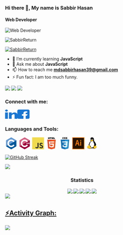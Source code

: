 ### Hi there 👋, My name is Sabbir Hasan
#### Web Developer
![Web Developer](https://miro.medium.com/v2/resize:fit:1400/1*-ntL3Dsvc-dJ5cLGRtSuEw.gif)
<p align="left"> <img src="https://komarev.com/ghpvc/?username=SabbirReturn&label=Profile%20views&color=0e75b6&style=flat" alt="SabbirReturn" /> </p>

<p align="left"> <a href="https://github.com/ryo-ma/github-profile-trophy"><img src="https://github-profile-trophy.vercel.app/?username=SabbirReturn&theme=" alt="SabbirReturn" /></a> </p>

- 🌱 I’m currently learning **JavaScript**
- 💬 Ask me about **JavaScript**
- 📫 How to reach me **mdsabbirhasan39@gmail.com**
-  ⚡ Fun fact: I am too much funny. 

<div> <a href="https://www.linkedin.com/in/https://www.linkedin.com/in/sabbir-39-return/" target="_blank"><img src="https://img.shields.io/badge/LinkedIn-0077B5?style=for-the-badge&logo=linkedin&logoColor=white" target="_blank"></a>
<a href="https://github.com/SabbirReturn" target="_blank"><img src="https://img.shields.io/badge/GitHub-100000?style=for-the-badge&logo=github&logoColor=white" target="_blank"></a>
<a href = "mailto:mdsabbirhasan39@gmail.com"><img src="https://img.shields.io/badge/-Gmail-%23333?style=for-the-badge&logo=gmail&logoColor=white" target="_blank"></a>
</div><h3 align="left">Connect with me:</h3>
<p align="left">
<a href="https://linkedin.com/in/https://www.linkedin.com/in/sabbir-39-return/" target="blank"><img align="center" src="https://raw.githubusercontent.com/teamedwardforever/Readme-Generator/71f25dd8b98329b168142a6b782a107b75eab178/svg/Social/linked-in-alt.svg" alt="https://www.linkedin.com/in/sabbir-hasan-a071472b7/" height="30" width="40" /></a><a href="https://fb.com/https://www.facebook.com/sabbir39.return/" target="blank"><img align="center" src="https://raw.githubusercontent.com/teamedwardforever/Readme-Generator/71f25dd8b98329b168142a6b782a107b75eab178/svg/Social/facebook.svg" alt="https://www.facebook.com/sabbir39.return/" height="30" width="40" /></a></p>

<h3 align="left">Languages and Tools:</h3>
<p align="left">
<img src="https://raw.githubusercontent.com/teamedwardforever/Readme-Generator/71f25dd8b98329b168142a6b782a107b75eab178/svg/Skills/Languages/c-original.svg" alt="C" width="40" height="40"/>
<img src="https://raw.githubusercontent.com/teamedwardforever/Readme-Generator/71f25dd8b98329b168142a6b782a107b75eab178/svg/Skills/Languages/cplusplus-original.svg" alt="CPP" width="40" height="40"/>
<img src="https://raw.githubusercontent.com/teamedwardforever/Readme-Generator/71f25dd8b98329b168142a6b782a107b75eab178/svg/Skills/Languages/javascript-original.svg" alt="Javascript" width="40" height="40"/>
<img src="https://raw.githubusercontent.com/teamedwardforever/Readme-Generator/71f25dd8b98329b168142a6b782a107b75eab178/svg/Skills/Frontend/html5-original-wordmark.svg" alt="HTML" width="40" height="40"/>
<img src="https://raw.githubusercontent.com/teamedwardforever/Readme-Generator/71f25dd8b98329b168142a6b782a107b75eab178/svg/Skills/Frontend/css3-original-wordmark.svg" alt="Css" width="40" height="40"/>
<img src="https://raw.githubusercontent.com/teamedwardforever/Readme-Generator/71f25dd8b98329b168142a6b782a107b75eab178/svg/Skills/Software/adobe_illustrator-icon%20(1).svg" alt="Adobe Illustrator" width="40" height="40"/>
<img src="https://raw.githubusercontent.com/teamedwardforever/Readme-Generator/71f25dd8b98329b168142a6b782a107b75eab178/svg/Skills/Other/linux-original.svg" alt="Linux" width="40" height="40"/>
</p>

[![GitHub Streak](https://github-readme-streak-stats.herokuapp.com?user=SabbirReturn&theme=dark&hide_border=true&short_numbers=true)](https://git.io/streak-stats)


<img src="https://user-images.githubusercontent.com/73097560/115834477-dbab4500-a447-11eb-908a-139a6edaec5c.gif"><h3 align="center">Statistics</h3>
<div align="center">
<a href="https://github.com/SabbirReturn">
<img align="center" src="http://github-profile-summary-cards.vercel.app/api/cards/stats?username=SabbirReturn&theme=2077" height="180em" />
<img align="center" src="http://github-profile-summary-cards.vercel.app/api/cards/most-commit-language?username=SabbirReturn&theme=2077" height="180em" />
<img align="center" src="http://github-profile-summary-cards.vercel.app/api/cards/repos-per-language?username=SabbirReturn&theme=2077" height="180em" />
<img align="center" src="http://github-profile-summary-cards.vercel.app/api/cards/productive-time?username=SabbirReturn&theme=2077" height="180em" />
<img align="center" src="http://github-profile-summary-cards.vercel.app/api/cards/profile-details?username=SabbirReturn&theme=2077" height="180em" />
</div>
<img src="https://user-images.githubusercontent.com/73097560/115834477-dbab4500-a447-11eb-908a-139a6edaec5c.gif"><h2 align="left">⚡Activity Graph:</h2>
<img align="center" src="https://github-readme-activity-graph.vercel.app/graph?username=SabbirReturn&theme=default"/>

